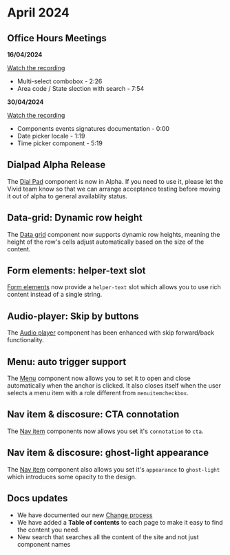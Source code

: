 # April 2024

## Office Hours Meetings

**16/04/2024**

[Watch the recording](https://drive.google.com/file/d/1nzR8BQ2GbTVYYTiVXklPGfiyx7IS41Ho/view)

- Multi-select combobox - 2:26
- Area code / State slection with search - 7:54

**30/04/2024**

[Watch the recording](https://drive.google.com/file/d/1oTVKd__oZai1xN8fbLOOqQx9uk2PkhW1/view)

- Components events signatures documentation - 0:00
- Date picker locale - 1:19
- Time picker component - 5:19

## Dialpad Alpha Release

The [Dial Pad](/components/dial-pad/) component is now in Alpha. If you need to use it, please let the Vivid team know so that we can arrange acceptance testing before moving it out of alpha to general availablity status.

## Data-grid: Dynamic row height

The [Data grid](/components/data-grid/#block-size) component now supports dynamic row heights, meaning the height of the row's cells adjust automatically based on the size of the content.

## Form elements: helper-text slot

[Form elements](/components/text-field/#helper-text-1) now provide a `helper-text` slot which allows you to use rich content instead of a single string.

## Audio-player: Skip by buttons

The [Audio player](/components/audio-player/#skip-by-button) component has been enhanced with skip forward/back functionality.

## Menu: auto trigger support

The [Menu](/components/menu/#trigger) component now allows you to set it to open and close automatically when the anchor is clicked. It also closes itself when the user selects a menu item with a role different from `menuitemcheckbox`.

## Nav item & discosure: CTA connotation

The [Nav item](/components/nav-item/#connotation) components now allows you set it's `connotation` to `cta`.

## Nav item & discosure: ghost-light appearance

The [Nav item](/components/nav-item/#appearance) component also allows you set it's `appearance` to `ghost-light` which introduces some opacity to the design.

## Docs updates

- We have documented our new [Change process](/resources/change-process/)
- We have added a **Table of contents** to each page to make it easy to find the content you need.
- New search that searches all the content of the site and not just component names
